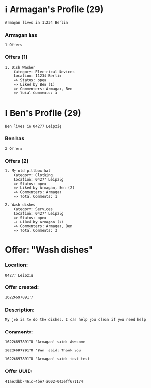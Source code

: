 # ℹ Armagan's Profile (29)

    Armagan lives in 11234 Berlin

### Armagan has

    1 Offers

### Offers (1)

    1. Dish Washer
        Category: Electrical Devices
        Location: 11234 Berlin
        => Status: open
        => Liked by Ben (1)
        => Commenters: Armagan, Ben
        => Total Comments: 3

# ℹ Ben's Profile (29)

    Ben lives in 04277 Leipzig

### Ben has

    2 Offers

### Offers (2)

    1. My old pillbox hat
        Category: Clothing
        Location: 04277 Leipzig
        => Status: open
        => Liked by Armagan, Ben (2)
        => Commenters: Armagan
        => Total Comments: 1

    2. Wash dishes
        Category: Services
        Location: 04277 Leipzig
        => Status: open
        => Liked by Armagan (1)
        => Commenters: Armagan, Ben
        => Total Comments: 3

# Offer: "Wash dishes"

### Location:

    04277 Leipzig

### Offer created:

    1622669789177

### Description:

    My job is to do the dishes. I can help you clean if you need help

### Comments:

    1622669789178 'Armagan' said: Awesome

    1622669789178 'Ben' said: Thank you

    1622669789178 'Armagan' said: test test

### Offer UUID:

    41ae3dbb-461c-4be7-a602-003eff671174
